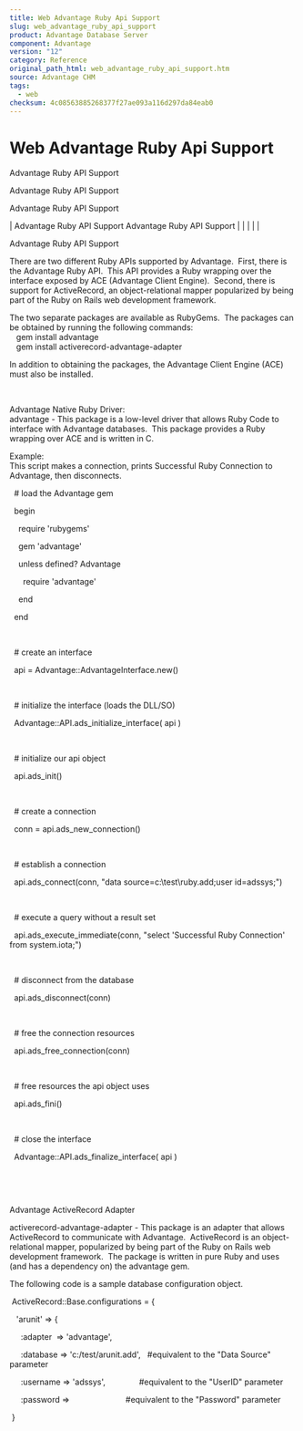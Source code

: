 ```yaml
---
title: Web Advantage Ruby Api Support
slug: web_advantage_ruby_api_support
product: Advantage Database Server
component: Advantage
version: "12"
category: Reference
original_path_html: web_advantage_ruby_api_support.htm
source: Advantage CHM
tags:
  - web
checksum: 4c08563885268377f27ae093a116d297da84eab0
---
```


# Web Advantage Ruby Api Support

Advantage Ruby API Support

Advantage Ruby API Support

Advantage Ruby API Support

| Advantage Ruby API Support  Advantage Ruby API Support |  |  |  |  |

Advantage Ruby API Support

There are two different Ruby APIs supported by Advantage.  First, there is the Advantage Ruby API.  This API provides a Ruby wrapping over the interface exposed by ACE (Advantage Client Engine).  Second, there is support for ActiveRecord, an object-relational mapper popularized by being part of the Ruby on Rails web development framework.

The two separate packages are available as RubyGems.  The packages can be obtained by running the following commands:  
    gem install advantage  
    gem install activerecord-advantage-adapter

In addition to obtaining the packages, the Advantage Client Engine (ACE) must also be installed.

 

Advantage Native Ruby Driver:  
advantage - This package is a low-level driver that allows Ruby Code to interface with Advantage databases.  This package provides a Ruby wrapping over ACE and is written in C.

Example:  
This script makes a connection, prints Successful Ruby Connection to Advantage, then disconnects.

  # load the Advantage gem

  begin

    require 'rubygems'

    gem 'advantage'

    unless defined? Advantage

      require 'advantage'

    end

  end

 

  # create an interface

  api = Advantage::AdvantageInterface.new()

 

  # initialize the interface (loads the DLL/SO)

  Advantage::API.ads\_initialize\_interface( api )

 

  # initialize our api object

  api.ads\_init()

 

  # create a connection

  conn = api.ads\_new\_connection()

 

  # establish a connection

  api.ads\_connect(conn, "data source=c:\\test\\ruby.add;user id=adssys;")

 

  # execute a query without a result set

  api.ads\_execute\_immediate(conn, "select 'Successful Ruby Connection' from system.iota;")

 

  # disconnect from the database

  api.ads\_disconnect(conn)

 

  # free the connection resources

  api.ads\_free\_connection(conn)

 

  # free resources the api object uses

  api.ads\_fini()

 

  # close the interface

  Advantage::API.ads\_finalize\_interface( api )

 

 

Advantage ActiveRecord Adapter

activerecord-advantage-adapter - This package is an adapter that allows ActiveRecord to communicate with Advantage.  ActiveRecord is an object-relational mapper, popularized by being part of the Ruby on Rails web development framework.  The package is written in pure Ruby and uses (and has a dependency on) the advantage gem.

The following code is a sample database configuration object.

 ActiveRecord::Base.configurations = {

   'arunit' => {

     :adapter  => 'advantage',

     :database => 'c:/test/arunit.add',   #equivalent to the "Data Source" parameter

     :username => 'adssys',               #equivalent to the "UserID" parameter

     :password =>                         #equivalent to the "Password" parameter

 }
